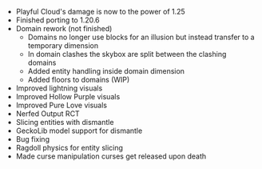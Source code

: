 - Playful Cloud's damage is now to the power of 1.25
- Finished porting to 1.20.6
- Domain rework (not finished)
  - Domains no longer use blocks for an illusion but instead transfer to a temporary dimension
  - In domain clashes the skybox are split between the clashing domains
  - Added entity handling inside domain dimension
  - Added floors to domains (WIP)
- Improved lightning visuals
- Improved Hollow Purple visuals
- Improved Pure Love visuals
- Nerfed Output RCT
- Slicing entities with dismantle
- GeckoLib model support for dismantle
- Bug fixing
- Ragdoll physics for entity slicing
- Made curse manipulation curses get released upon death
